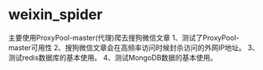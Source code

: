 # weixin_spider
主要使用ProxyPool-master(代理)爬去搜狗微信文章
1、测试了ProxyPool-master可用性
2、搜狗微信文章会在高频率访问时候封杀访问的外网IP地址。
3、测试redis数据库的基本使用。
4、测试MongoDB数据的基本使用。
